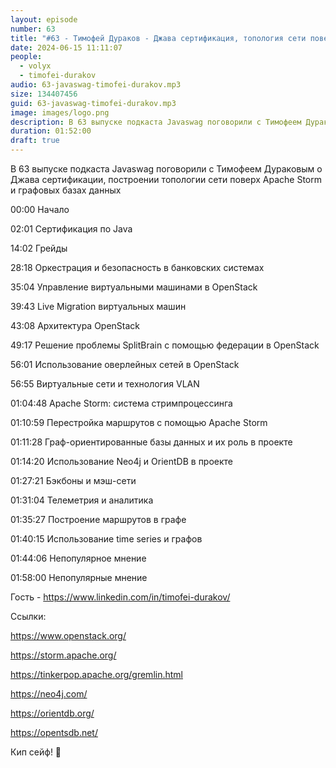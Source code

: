 ```yaml
---
layout: episode
number: 63
title: "#63 - Тимофей Дураков - Джава сертификация, топология сети поверх Apache Storm и графовые базы данных"
date: 2024-06-15 11:11:07
people:
  - volyx
  - timofei-durakov
audio: 63-javaswag-timofei-durakov.mp3
size: 134407456           
guid: 63-javaswag-timofei-durakov.mp3
image: images/logo.png
description: В 63 выпуске подкаста Javaswag поговорили с Тимофеем Дураковым о Джава сертификации, построении топологии сети поверх Apache Storm и графовых базах данных
duration: 01:52:00
draft: true
---
```


В 63 выпуске подкаста Javaswag поговорили с Тимофеем Дураковым о Джава сертификации, построении топологии сети поверх Apache Storm и графовых базах данных

00:00 Начало

02:01 Сертификация по Java

14:02 Грейды

28:18 Оркестрация и безопасность в банковских системах

35:04 Управление виртуальными машинами в OpenStack

39:43 Live Migration виртуальных машин

43:08 Архитектура OpenStack

49:17 Решение проблемы SplitBrain с помощью федерации в OpenStack

56:01 Использование оверлейных сетей в OpenStack

56:55 Виртуальные сети и технология VLAN

01:04:48 Apache Storm: система стримпроцессинга

01:10:59 Перестройка маршрутов с помощью Apache Storm

01:11:28 Граф-ориентированные базы данных и их роль в проекте

01:14:20 Использование Neo4j и OrientDB в проекте

01:27:21 Бэкбоны и мэш-сети

01:31:04 Телеметрия и аналитика

01:35:27 Построение маршрутов в графе

01:40:15 Использование time series и графов

01:44:06 Непопулярное мнение

01:58:00 Непопулярные мнение

Гость - https://www.linkedin.com/in/timofei-durakov/

Ссылки:

https://www.openstack.org/

https://storm.apache.org/

https://tinkerpop.apache.org/gremlin.html

https://neo4j.com/

https://orientdb.org/

https://opentsdb.net/

Кип сейф! 🖖